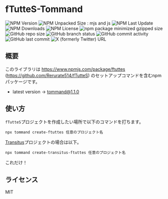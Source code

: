 # fTutteS-Tommand

![NPM Version](https://img.shields.io/npm/v/tommand)
![NPM Unpacked Size : mjs and js](https://img.shields.io/npm/unpacked-size/tommand)
![NPM Last Update](https://img.shields.io/npm/last-update/tommand)
![NPM Downloads](https://img.shields.io/npm/dw/tommand)
![NPM License](https://img.shields.io/npm/l/tommand)
![npm package minimized gzipped size](https://img.shields.io/bundlejs/size/tommand)
![GitHub repo size](https://img.shields.io/github/repo-size/rerurate514/fTutteS-Tommand)
![GitHub branch status](https://img.shields.io/github/checks-status/rerurate514/fTutteS-Tommand/develop)
![GitHub commit activity](https://img.shields.io/github/commit-activity/m/rerurate514/fTutteS-Tommand)
![GitHub last commit](https://img.shields.io/github/last-commit/rerurate514/fTutteS-Tommand)
![X (formerly Twitter) URL](https://img.shields.io/twitter/url?url=https%3A%2F%2Fx.com%2Frerurate)

## 概要
このライブラリは https://www.npmjs.com/package/ftuttes (https://github.com/Rerurate514/fTutteS) のセットアップコマンドを含むnpmパッケージです。
- latest version -> tommand@1.1.0

## 使い方
`fTutteS`プロジェクトを作成したい場所で以下のコマンドを打ちます。
```shell
npx tommand create-ftuttes 任意のプロジェクト名
```

[Transitus](https://www.npmjs.com/package/transitus)プロジェクトの場合は以下。
```shell
npx tommand create-transitus-ftuttes 任意のプロジェクト名
```

これだけ！

## ライセンス
MIT
